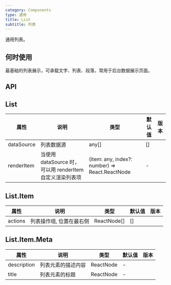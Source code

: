 ```yaml
---
category: Components
type: 通用
title: List
subtitle: 列表
---
```


通用列表。

## 何时使用

最基础的列表展示，可承载文字、列表、段落，常用于后台数据展示页面。

## API

## List

| 属性 | 说明 | 类型 | 默认值 | 版本 |
| --- | --- | --- | --- | --- |
| dataSource | 列表数据源 | any[] | [] |  |
| renderItem | 当使用 dataSource 时，可以用 renderItem 自定义渲染列表项 | (item: any, index?: number) => React.ReactNode | - |  |

## List.Item

| 属性 | 说明 | 类型 | 默认值 | 版本 |
| --- | --- | --- | --- | --- |
| actions | 列表操作组, 位置在最右侧 | ReactNode[] | [] |  |

## List.Item.Meta

| 属性 | 说明 | 类型 | 默认值 | 版本 |
| --- | --- | --- | --- | --- |
| description | 列表元素的描述内容 | ReactNode | - |  |
| title | 列表元素的标题 | ReactNode | - |  |

